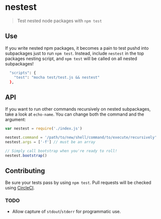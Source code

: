 nestest
=====

> Test nested node packages with `npm test`

## Use

If you write nested npm packages, it becomes a pain to test pushd into subpackages just to run `npm test`.
Instead, include `nestest` in the top packages nesting script, and `npm test` will be called on all nested subpackages!

```sh
  "scripts": {
    "test": "mocha test/test.js && nestest"
  },
```

## API

If you want to run other commands recursively on nested subpackages, take a look at `echo-name`. You can change both the command and the argument:

```js
var nestest = require('./index.js')

nestest.command = '/path/to/new/shell/command/to/execute/recursively'
nestest.args = ['-f'] // must be an array

// Simply call bootstrap when you're ready to roll!
nestest.bootstrap()
```

## Contributing

Be sure your tests pass by using `npm test`. Pull requests will be checked using [CircleCI](https://circleci.com/).

### TODO

- Allow capture of `stdout`/`stderr` for programmatic use.